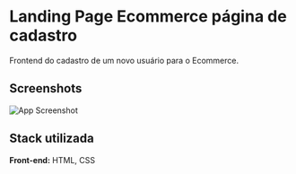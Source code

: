 
# Landing Page Ecommerce página de cadastro

Frontend do cadastro de um novo usuário para o Ecommerce.

## Screenshots

![App Screenshot](C:\Users\Moises\Desktop\ecommerce_cafeteria\image\prt_ecommerce.png)

## Stack utilizada

**Front-end:** HTML, CSS



